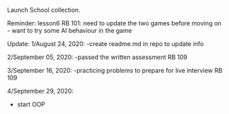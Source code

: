 Launch School collection. 

Reminder: lesson6 RB 101: need to update the two games before moving on - want to try some AI behaviour in the game

Update:
1/August 24, 2020: 
-create readme.md in repo to update info

2/September 05, 2020:
-passed the written assessment RB 109

3/September 16, 2020:
-practicing problems to prepare for live interview RB 109 

4/September 29, 2020:
- start OOP